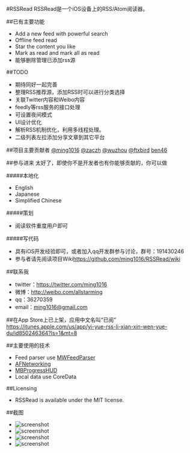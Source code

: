 #RSSRead
RSSRead是一个iOS设备上的RSS/Atom阅读器。 

##已有主要功能
* Add a new feed with powerful search
* Offline feed read
* Star the content you like
* Mark as read and mark all as read
* 能够删除管理已添加rss源

##TODO
* 期待同好一起完善
* 整理RSS推荐源，添加RSS时可以进行分类选择
* 关联Twitter内容和Weibo内容
* feedly等rss服务的接口处理
* 可设置夜间模式
* UI设计优化
* 解析RSS机制优化，利用多线程处理。
* 二级列表左拉添加分享文章到其它平台

##项目主要贡献者
[@ming1016](https://github.com/ming1016) [@zaczh](https://github.com/zaczh) [@wuzhou](https://github.com/wuzhou) [@ftxbird](https://github.com/ftxbird) [ben46](https://github.com/ben46)


##参与进来
太好了，即使你不是开发者也有你能够贡献的，你可以做

#####本地化
* English
* Japanese
* Simplified Chinese

#####策划
* 阅读软件重度用户即可

#####写代码
* 具有iOS开发经验即可，或者加入qq开发群参与讨论，群号：191430246
* 参与者请先阅读项目Wiki<https://github.com/ming1016/RSSRead/wiki>

##联系我
* twitter：<https://twitter.com/ming1016>
* 微博：<http://weibo.com/allstarming>
* qq：36270359  
* email：ming1016@gmail.com  

##在App Store上已上架，应用中文名叫“已阅”  
<https://itunes.apple.com/us/app/yi-yue-rss-li-xian-xin-wen-yue-du/id850246364?ls=1&mt=8> 

##主要使用的技术
* Feed parser use [MWFeedParser](https://github.com/mwaterfall/MWFeedParser)
* [AFNetworking](https://github.com/AFNetworking/AFNetworking)
* [MBProgressHUD](https://github.com/jdg/MBProgressHUD)
* Local data use CoreData

##Licensing
* RSSRead is available under the MIT license.

##截图
* ![screenshot](http://ww1.sinaimg.cn/bmiddle/681101d0jw1egoblqr9khj20hs0vkafd.jpg)
* ![screenshot](http://ww3.sinaimg.cn/bmiddle/681101d0jw1egoblyjgtdj20hs0vkn0b.jpg)
* ![screenshot](http://ww4.sinaimg.cn/bmiddle/681101d0jw1egobm1la2vj20hs0vkmz9.jpg)
* ![screenshot](http://ww3.sinaimg.cn/bmiddle/681101d0jw1egobm4h2ydj20hs0vkjwm.jpg)
